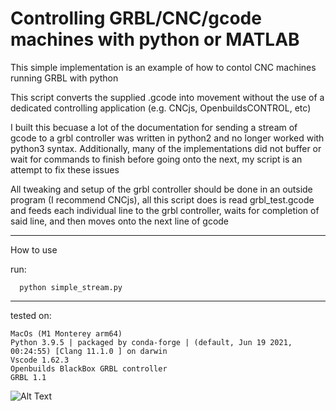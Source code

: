 # Controlling GRBL/CNC/gcode machines with python or MATLAB

This simple implementation is an example of how to contol CNC machines running GRBL with python 

This script converts the supplied .gcode into movement without the use of a dedicated controlling application (e.g. CNCjs, OpenbuildsCONTROL, etc)

I built this becuase a lot of the documentation for sending a stream of gcode to a grbl controller was written in python2 and no longer worked with python3 syntax. Additionally, many of the implementations did not buffer or wait for commands to finish before going onto the next, my script is an attempt to fix these issues

All tweaking and setup of the grbl controller should be done in an outside program (I recommend CNCjs), all this script does is read grbl_test.gcode and feeds each individual line to the grbl controller, waits for completion of said line, and then moves onto the next line of gcode

---------------------------------------------------------------

How to use

run:
```
  python simple_stream.py
```

---------------------------------------------------------------

tested on:

```
MacOs (M1 Monterey arm64)
Python 3.9.5 | packaged by conda-forge | (default, Jun 19 2021, 00:24:55) [Clang 11.1.0 ] on darwin
Vscode 1.62.3
Openbuilds BlackBox GRBL controller
GRBL 1.1
```

![Alt Text](https://github.com/Sam-Freitas/python_to_GRBL/blob/main/readme_deps/9EC680F1-AE1E-4AD0-9828-93B54D571714%20(1).gif)
